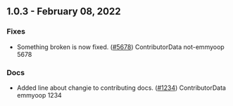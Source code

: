 ## 1.0.3 - February 08, 2022
### Fixes
* Something broken is now fixed. ([#5678](https://github.com/dbt-labs/dbt-core/issues/5678)) ContributorData not-emmyoop 5678
### Docs
* Added line about changie to contributing docs. ([#1234](https://github.com/dbt-labs/dbt-core/issues/1234)) ContributorData emmyoop 1234